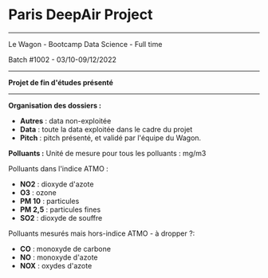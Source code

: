 # Paris DeepAir Project
------------------------------------------------
Le Wagon - Bootcamp Data Science - Full time

Batch #1002 - 03/10-09/12/2022

------------------------------------------------
**Projet de fin d'études présenté**

------------------------------------------------

**Organisation des dossiers :**
- **Autres** : data non-exploitée
- **Data** : toute la data exploitée dans le cadre du projet
- **Pitch** : pitch présenté, et validé par l'équipe du Wagon.

**Polluants :**
Unité de mesure pour tous les polluants : mg/m3

Polluants dans l'indice ATMO :
- **NO2** : dioxyde d'azote
- **O3** : ozone
- **PM 10** : particules
- **PM 2,5** : particules fines
- **SO2** : dioxyde de souffre

Polluants mesurés mais hors-indice ATMO - à dropper ?:
- **CO** : monoxyde de carbone
- **NO** : monoxyde d'azote
- **NOX** : oxydes d'azote
